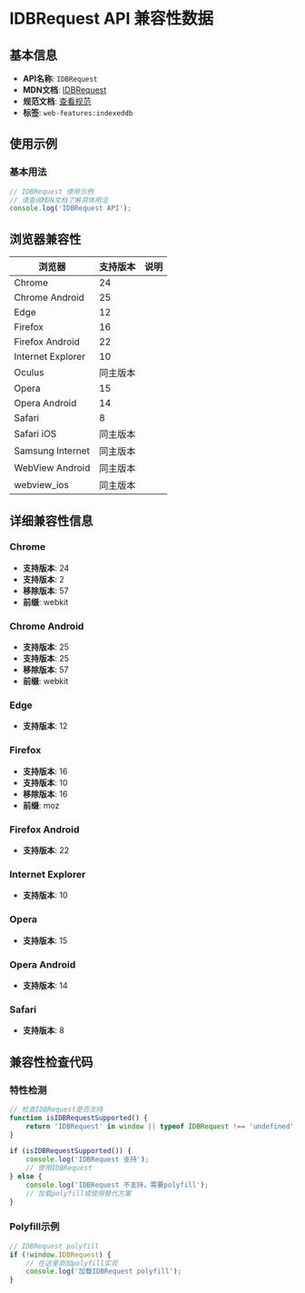 # IDBRequest API 兼容性数据

## 基本信息

- **API名称**: `IDBRequest`
- **MDN文档**: [IDBRequest](https://developer.mozilla.org/docs/Web/API/IDBRequest)
- **规范文档**: [查看规范](https://w3c.github.io/IndexedDB/#request-api)
- **标签**: `web-features:indexeddb`

## 使用示例

### 基本用法

```javascript
// IDBRequest 使用示例
// 请查阅MDN文档了解具体用法
console.log('IDBRequest API');
```

## 浏览器兼容性

| 浏览器 | 支持版本 | 说明 |
|--------|----------|------|
| Chrome | 24 |  |
| Chrome Android | 25 |  |
| Edge | 12 |  |
| Firefox | 16 |  |
| Firefox Android | 22 |  |
| Internet Explorer | 10 |  |
| Oculus | 同主版本 |  |
| Opera | 15 |  |
| Opera Android | 14 |  |
| Safari | 8 |  |
| Safari iOS | 同主版本 |  |
| Samsung Internet | 同主版本 |  |
| WebView Android | 同主版本 |  |
| webview_ios | 同主版本 |  |

## 详细兼容性信息

### Chrome

- **支持版本**: 24
- **支持版本**: 2
- **移除版本**: 57
- **前缀**: webkit

### Chrome Android

- **支持版本**: 25
- **支持版本**: 25
- **移除版本**: 57
- **前缀**: webkit

### Edge

- **支持版本**: 12

### Firefox

- **支持版本**: 16
- **支持版本**: 10
- **移除版本**: 16
- **前缀**: moz

### Firefox Android

- **支持版本**: 22

### Internet Explorer

- **支持版本**: 10

### Opera

- **支持版本**: 15

### Opera Android

- **支持版本**: 14

### Safari

- **支持版本**: 8

## 兼容性检查代码

### 特性检测

```javascript
// 检查IDBRequest是否支持
function isIDBRequestSupported() {
    return 'IDBRequest' in window || typeof IDBRequest !== 'undefined';
}

if (isIDBRequestSupported()) {
    console.log('IDBRequest 支持');
    // 使用IDBRequest
} else {
    console.log('IDBRequest 不支持，需要polyfill');
    // 加载polyfill或使用替代方案
}
```

### Polyfill示例

```javascript
// IDBRequest polyfill
if (!window.IDBRequest) {
    // 在这里添加polyfill实现
    console.log('加载IDBRequest polyfill');
}
```

